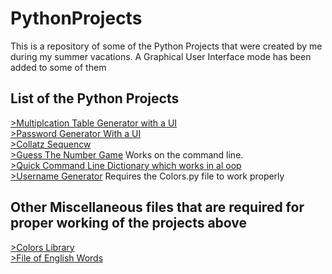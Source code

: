# PythonProjects
This is a repository of some of the Python Projects that were created by me during my summer vacations.
A Graphical User Interface mode has been added to some of them


## List of the Python Projects
[>Multiplcation Table Generator with a UI](https://github.com/soham-mg/PythonProjects/blob/main/MultiplicationTableGeneratorWithGUI)  <br>
[>Password Generator With a UI](https://github.com/soham-mg/PythonProjects/blob/main/PasswordGeneratorWithGUI) <br>
[>Collatz Sequencw](https://github.com/soham-mg/PythonProjects/blob/main/CollatzSequence.py) <br>
[>Guess The Number Game](https://github.com/soham-mg/PythonProjects/blob/main/GuessTheNumberGame.py) Works on the command line. <br>
[>Quick Command Line Dictionary which works in al oop](https://github.com/soham-mg/PythonProjects/blob/main/QuickDict.py) <br>
[>Username Generator](https://github.com/soham-mg/PythonProjects/blob/main/UsernameGenerator.py) Requires the Colors.py file to work properly<br>

## Other Miscellaneous files that are required for proper working of the projects above
[>Colors Library](https://github.com/soham-mg/PythonProjects/blob/main/Colors.py)<br>
[>File of English Words](https://raw.githubusercontent.com/soham-mg/PythonProjects/refs/heads/main/english_words.txt)<br>
